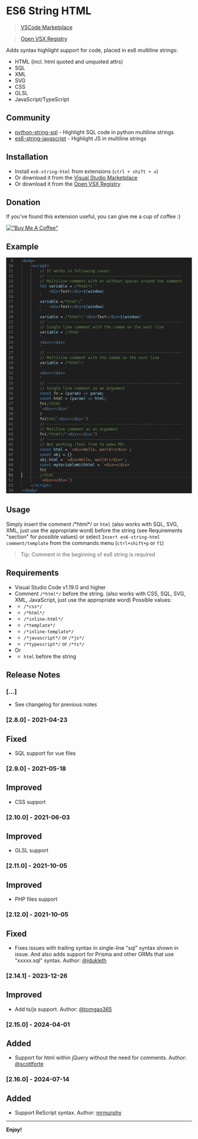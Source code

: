 # ES6 String HTML 
> [VSCode Marketplace](https://marketplace.visualstudio.com/items?itemName=Tobermory.es6-string-html)

> [Open VSX Registry](https://open-vsx.org/extension/Tobermory/es6-string-html)

Adds syntax highlight support for code, placed in es6 multiline strings:
- HTML (incl. html quoted and unquoted attrs)
- SQL
- XML
- SVG
- CSS
- GLSL
- JavaScript/TypeScript

## Community
- [python-string-sql](https://github.com/ptweir/python-string-sql) - Highlight SQL code in python multiline strings
- [es6-string-javascript](https://github.com/Zjcompt/es6-string-javascript) - Highlight JS in multiline strings

## Installation

- Install `es6-string-html` from extensions (`ctrl + shift + x`)
- Or download it from the [Visual Studio Marketplace](https://marketplace.visualstudio.com/items?itemName=Tobermory.es6-string-html)
- Or download it from the [Open VSX Registry](https://open-vsx.org/extension/Tobermory/es6-string-html)

## Donation

If you've found this extension useful, you can give me a cup of coffee :)

[!["Buy Me A Coffee"](https://www.buymeacoffee.com/assets/img/custom_images/orange_img.png)](https://www.buymeacoffee.com/nonholy)       

## Example

![Example](docs/demo.png)

## Usage

Simply insert the comment /\*html\*/ or `html` (also works with SQL, SVG, XML, just use the appropriate word) before the string
(see Requirements "section" for possible values) or select
`Insert es6-string-html comment/template` from the commands menu
(`ctrl+shift+p` or `f1`)

> Tip: Comment in the beginning of es6 string is required

## Requirements

- Visual Studio Code v1.19.0 and higher
- Comment `/*html*/` before the string. (also works with CSS, SQL, SVG, XML, JavaScript, just use the appropriate word) Possible values:
- - `/*css*/`
- - `/*html*/`
- - `/*inline-html*/`
- - `/*template*/`
- - `/*inline-template*/`
- - `/*javascript*/` or `/*js*/`
- - `/*typescript*/` or `/*ts*/`
- Or
- - `html` before the string

## Release Notes

### [...]
- See changelog for previous notes

### [2.8.0] - 2021-04-23
## Fixed
- SQL support for vue files

### [2.9.0] - 2021-05-18
## Improved
- CSS support

### [2.10.0] - 2021-06-03
## Improved
- GLSL support

### [2.11.0] - 2021-10-05
## Improved
- PHP files support

### [2.12.0] - 2021-10-05
## Fixed
- Fixes issues with trailing syntax in single-line "sql" syntax shown in issue. And also adds support for Prisma and other ORMs that use "xxxxx.sql" syntax. Author: [@jdukleth](https://github.com/jdukleth)

### [2.14.1] - 2023-12-26
## Improved
- Add ts/js support. Author: [@tomgao365](https://github.com/tomgao365)

### [2.15.0] - 2024-04-01
## Added
- Support for html within jQuery without the need for comments. Author: [@scottforte](https://github.com/scottforte)

### [2.16.0] - 2024-07-14
## Added
- Support ReScript syntax. Author: [mrmurphy](https://github.com/mrmurphy)
-----------------------------------------------------------------------------------------------------------

**Enjoy!**
